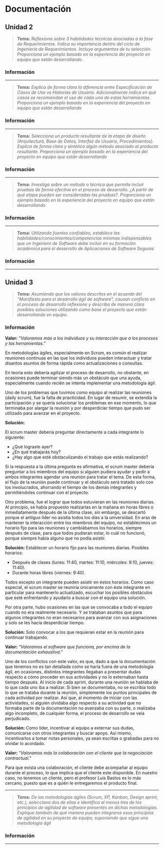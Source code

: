 # Documentación

## Unidad 2

> **Tema:** *Reflexiona sobre 3 habilidades técnicas asociadas a la fase de Requerimientos. Indica su importancia dentro del ciclo de Ingeniería de Requerimientos. Incluye argumentos de tu selección. Proporciona un ejemplo basado en la experiencia del proyecto en equipo que están desarrollando.*

### Información

---


> **Tema:** *Explica de forma clara la diferencia entre Especificación de Casos de Uso vs Historias de Usuario. Adicionalmente indica en qué casos se recomiendan el uso de cada una de estas herramientas. Proporciona un ejemplo basado en la experiencia del proyecto en equipo que están desarrollando*

### Información

---
> **Tema:** *Selecciona un producto resultante de la etapa de diseño (Arquitectura, Base de Datos, Interfaz de Usuario, Procedimientos). Explica de forma clara y sintética algún método asociado al producto resultante. Proporciona un ejemplo basado en la experiencia del proyecto en equipo que están desarrollando*

### Información

---

> **Tema:** *Investiga sobre un método o técnica que permita incluir pruebas de forma efectiva en el proceso de desarrollo. ¿A partir de qué etapa pueden ser consideradas las pruebas?. Proporciona un ejemplo basado en la experiencia del proyecto en equipo que están desarrollando*

### Información

---
> **Tema:** *Utilizando fuentes confiables, establece las habilidades/conocimientos/competencias mínimas indispensables que un Ingeniero de Software debe incluir en su formación académica para el desarrollo de Aplicaciones de Software Seguras*

### Información

---

## Unidad 3

> **Tema:** *Asumiendo que los valores descritos en el acuerdo del "Manifiesto para el desarrollo ágil de software", causan conflicto en el proceso de desarrollo reflexione y describa de manera clara posibles soluciones utilizando como base el proyecto que están desarrollando en equipo.*

### Información

**Valor:** *"Valoramos más a los individuos y su interacción que a los procesos y las herramientas."*

En metodologías ágiles, especialmente en Scrum, es común el realizar reuniones continuas en las que los individuos pueden interactuar y tratar disantos asuntos de forma rápida como actualizaciones o consultas. 

En teoría esto debería agilizar el proceso de desarrollo, no obstante, en ocasiones puede terminar siendo más un obstáculo que una ayuda, especialmente cuando recién se intenta implementar una metodología ágil. 

Uno de los problemas que tuvimos como equipo al realizar las reuniones (daily scrum), fue la falta de practicidad. En lugar de resumir, se extendía la participación y se quería solucionar los problemas en ese momento, lo que terminaba por alargar la reunión y por desperdiciar tiempo que pudo ser utilizado para avanzar en el proyecto. 

**Solución:** 

El scrum master debería preguntar directamente a cada integrante lo siguiente: 
-   ¿Qué lograste ayer?
-   ¿En qué trabajarás hoy?
-   ¿Hay algo que esté obstaculizando el trabajo que estás realizando?

Si la respuesta a la última pregunta es afirmativa, el scrum master debería preguntar a los miembros del equipo si alguien pudiera ayudar y pedir a ambos integrantes agendar una reunión para tratar el tema. De esta forma, el flujo de la reunión puede continuar y el obstáculo será tratado solo con los involucrados, ahorrando el tiempo de los demás integrantes y permitiéndoles continuar con el proyecto. 

Otro problema, fue el lograr que todos estuvieran en las reuniones diarias. Al principio, se había propuesto realizarlas en la mañana en horas libres o inmediatamente después de la última clase, sin embargo, se descartó porque el antiguo líder no asistía todos los días a la universidad. 
En aras de mantener la interacción entre los miembros del equipo, no establecimos un horario fijo para las reuniones y cambiábamos los horarios, siempre después de clase, para que todos pudieran estar, lo cuál no funcionó, porque siempre había alguno que no podía asistir. 

**Solución:** 
Establecer un horario fijo para las reuniones diarias. 
Posibles horarios: 
 - Después de clases (lunes: 11:40, martes: 11:10, miércoles: 9:10, jueves:  11:40). 
 - Durante horas libres (viernes: 9:40).

Todos excepto un integrante pueden asistir en éstos horarios. Como caso especial, el scrum master se reuniría únicamente con éste integrante en particular para mantenerlo actualizado, escuchar los posibles obstáculos que esté enfrentando y ayudarlo a buscar con el equipo una solución. 

Por otra parte, hubo ocasiones en las que se convocaba a todo el equipo cuando no era realmente necesario. Y se trataban asuntos que para algunos integrantes no eran necesarios para avanzar con sus asignaciones y solo se les hacía desperdiciar tiempo. 

**Solución:**
Solo convocar a los que requieran estar en la reunión para continuar trabajando. 

**Valor:** *"Valoramos el software que funciona, por encima de la documentación exhaustiva."*

Uno de los conflictos con este valor, es que, dado a que la documentación que tenemos no es tan detallada como se haría fuera de una metodología ágil, en ocasiones, distintos integrantes llegaban a presentar dudas respecto a cómo proceder en sus actividades y no lo externaban hasta tiempo después. 
Al inicio de cada sprint, durante una reunión se hablaba de lo que cada uno iba a realizar. Si bien se documentaba, no se escribía todo lo que se trataba durante la reunión, simplemente los puntos principales de cada actividad por realizar. Así que, al momento de iniciar con las actividades, si alguien olvidaba algo respecto a su actividad que no formaba parte de la documentación no avanzaba con su parte, o realizaba algo incompleto, de cualquier forma, el proceso de desarrollo se veía perjudicado. 

**Solución:**
Como líder, incentivar al equipo a externar sus dudas, comunicarse con otros integrantes y buscar apoyo. Así mismo, incentivarlos a tomar notas personales, ya sean escritas o grabadas para no olvidar lo acordado.  

**Valor:** *"Valoramos más la colaboración con el cliente que la negociación contractual."*

Para que exista una colaboración, el cliente debe acompañar al equipo durante el proceso, lo que implica que el cliente este disponible. 
En nuestro caso, no tenemos un cliente, pero el profesor Luis Bastos es lo más cercano, puesto que es a quién le entregaremos el producto final. 

---
> **Tema:** *De las metodologías ágiles (Scrum, XP, Kanban, Design sprint, etc.), selecciona dos de ellas e identifica al menos tres de los principios de agilidad de software presentes en dichas metodologías. Explique también de qué manera pueden integrarse esos principios de agilidad en su proyecto de equipo, suponiendo que sigue una metodología ágil*

### Información

---
<!--stackedit_data:
eyJoaXN0b3J5IjpbLTEzODc2OTE0MDksLTkzOTU1ODMwMCw3MT
IxMDM1OTAsLTkzNTA0OTkwMCwtMTA2MjIxODEwNCwtMTQ1OTk2
NjM0Miw2NDY5NTk2MTMsMzQ3Mjk4ODU5LDE2MzEyMzcxMDEsNz
Y3MDk5MzQzLC0yMTMyNzg1OTU2LC02MzQyNzI3NTRdfQ==
-->